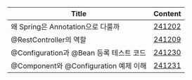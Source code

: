 

| Title                            | Content                                         |
|----------------------------------|-------------------------------------------------|
| 왜 Spring은 Annotation으로 다룰까       | [241202](./src/main/java/org/example/TIL241202) |
| @RestController의 역할              | [241209](./src/main/java/org/example/TIL241209) |
| @Configuration과 @Bean 등록 테스트 코드  | [241230](./src/main/java/org/example/TIL241230) |
| @Component와 @Configuration 예제 이해 | [241231](./src/main/java/org/example/TIL241231) |                                      |

